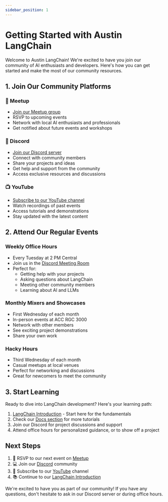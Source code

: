 ```yaml
---
sidebar_position: 1
---
```


# Getting Started with Austin LangChain

Welcome to Austin LangChain! We're excited to have you join our community of AI enthusiasts and developers. Here's how you can get started and make the most of our community resources.

## 1. Join Our Community Platforms

### 🤝 Meetup
- [Join our Meetup group](https://www.meetup.com/austin-langchain-ai-group/)
- RSVP to upcoming events
- Network with local AI enthusiasts and professionals
- Get notified about future events and workshops

### 💬 Discord
- [Join our Discord server](https://discord.gg/JzWgadPFQd)
- Connect with community members
- Share your projects and ideas
- Get help and support from the community
- Access exclusive resources and discussions

### 📺 YouTube
- [Subscribe to our YouTube channel](https://www.youtube.com/channel/UC03IXA4KU6hOQ_3YPTbS0ig)
- Watch recordings of past events
- Access tutorials and demonstrations
- Stay updated with the latest content

## 2. Attend Our Regular Events

### Weekly Office Hours
- Every Tuesday at 2 PM Central
- Join us in the [Discord Meeting Room](https://discord.com/channels/1149779360178524272/1149779360967045170)
- Perfect for:
  - Getting help with your projects
  - Asking questions about LangChain
  - Meeting other community members
  - Learning about AI and LLMs

### Monthly Mixers and Showcases
- First Wednesday of each month
- In-person events at ACC RGC 3000
- Network with other members
- See exciting project demonstrations
- Share your own work

### Hacky Hours
- Third Wednesday of each month
- Casual meetups at local venues
- Perfect for networking and discussions
- Great for newcomers to meet the community

## 3. Start Learning

Ready to dive into LangChain development? Here's your learning path:

1. [LangChain Introduction](./langchain-introduction) - Start here for the fundamentals
2. Check our [Docs section](/docs/category/tutorials) for more tutorials
3. Join our Discord for project discussions and support
4. Attend office hours for personalized guidance, or to show off a project

## Next Steps

1. 📅 RSVP to our next event on [Meetup](https://www.meetup.com/austin-langchain-ai-group/)
2. 💻 Join our [Discord](https://discord.gg/JzWgadPFQd) community
3. 🎥 Subscribe to our [YouTube](https://www.youtube.com/channel/UC03IXA4KU6hOQ_3YPTbS0ig) channel
4. 📚 Continue to our [LangChain Introduction](./langchain-introduction)

We're excited to have you as part of our community! If you have any questions, don't hesitate to ask in our Discord server or during office hours.
